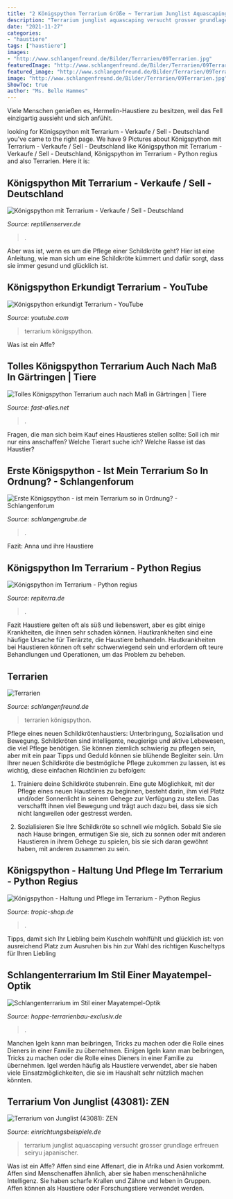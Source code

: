```yaml
---
title: "2 Königspython Terrarium Größe ~ Terrarium Junglist Aquascaping Versucht Grosser Grundlage Erfreuen Seiryu Japanischer"
description: "Terrarium junglist aquascaping versucht grosser grundlage erfreuen seiryu japanischer"
date: "2021-11-27"
categories:
- "haustiere"
tags: ["haustiere"]
images:
- "http://www.schlangenfreund.de/Bilder/Terrarien/09Terrarien.jpg"
featuredImage: "http://www.schlangenfreund.de/Bilder/Terrarien/09Terrarien.jpg"
featured_image: "http://www.schlangenfreund.de/Bilder/Terrarien/09Terrarien.jpg"
image: "http://www.schlangenfreund.de/Bilder/Terrarien/09Terrarien.jpg"
ShowToc: true
author: "Ms. Belle Hammes"
---
```



Viele Menschen genießen es, Hermelin-Haustiere zu besitzen, weil das Fell einzigartig aussieht und sich anfühlt.

	

		
looking for Königspython mit Terrarium - Verkaufe / Sell - Deutschland you've came to the right page. We have 9 Pictures about Königspython mit Terrarium - Verkaufe / Sell - Deutschland like Königspython mit Terrarium - Verkaufe / Sell - Deutschland, Königspython im Terrarium - Python regius and also Terrarien. Here it is:
		
    
## Königspython Mit Terrarium - Verkaufe / Sell - Deutschland

<img loading=lazy src="https://www.reptilienserver.de/images/2018/06/28/712/koenigspython-mit-terrarium_2.jpg" onerror="this.onerror=null;this.src='https://tse4.mm.bing.net/th?id=OIP.Zz_iAs6WUHYEOOXGO0Gz1QHaFj&amp;pid=15.1';" alt="Königspython mit Terrarium - Verkaufe / Sell - Deutschland">

_Source: reptilienserver.de_

>. 

	

Aber was ist, wenn es um die Pflege einer Schildkröte geht? Hier ist eine Anleitung, wie man sich um eine Schildkröte kümmert und dafür sorgt, dass sie immer gesund und glücklich ist.

    
## Königspython Erkundigt Terrarium - YouTube

<img loading=lazy src="https://i.ytimg.com/vi/_x46D4_H0vo/hqdefault.jpg" onerror="this.onerror=null;this.src='https://tse3.mm.bing.net/th?id=OIP.asghMCkDGXnDnGVcJkH9bQHaFj&amp;pid=15.1';" alt="Königspython erkundigt Terrarium - YouTube">

_Source: youtube.com_

>terrarium königspython. 

	

Was ist ein Affe?

    
## Tolles Königspython Terrarium Auch Nach Maß In Gärtringen | Tiere

<img loading=lazy src="https://www.fast-alles.net/pictures/500733.jpg" onerror="this.onerror=null;this.src='https://tse2.mm.bing.net/th?id=OIP.bNjQhih1Hm51-AGYYq97awHaEh&amp;pid=15.1';" alt="Tolles Königspython Terrarium auch nach Maß in Gärtringen | Tiere">

_Source: fast-alles.net_

>. 

	

Fragen, die man sich beim Kauf eines Haustieres stellen sollte: Soll ich mir nur eins anschaffen? Welche Tierart suche ich? Welche Rasse ist das Haustier?

    
## Erste Königspython - Ist Mein Terrarium So In Ordnung? - Schlangenforum

<img loading=lazy src="https://i.imgur.com/KXHbHoK.jpg" onerror="this.onerror=null;this.src='https://tse2.mm.bing.net/th?id=OIP.W7fC7UznBdQCGkhULz6epQHaEK&amp;pid=15.1';" alt="Erste Königspython - ist mein Terrarium so in Ordnung? - Schlangenforum">

_Source: schlangengrube.de_

>. 

	

Fazit: Anna und ihre Haustiere

    
## Königspython Im Terrarium - Python Regius

<img loading=lazy src="http://repiterra.de/wp-content/uploads/2014/05/snake-247246_1280.jpg" onerror="this.onerror=null;this.src='https://tse2.mm.bing.net/th?id=OIP.fiO6II1I4VxdVKYQVED03QHaFb&amp;pid=15.1';" alt="Königspython im Terrarium - Python regius">

_Source: repiterra.de_

>. 

	

Fazit
Haustiere gelten oft als süß und liebenswert, aber es gibt einige Krankheiten, die ihnen sehr schaden können. Hautkrankheiten sind eine häufige Ursache für Tierärzte, die Haustiere behandeln. Hautkrankheiten bei Haustieren können oft sehr schwerwiegend sein und erfordern oft teure Behandlungen und Operationen, um das Problem zu beheben.

    
## Terrarien

<img loading=lazy src="http://www.schlangenfreund.de/Bilder/Terrarien/09Terrarien.jpg" onerror="this.onerror=null;this.src='https://tse3.mm.bing.net/th?id=OIP.d5GhIGNnLUjyI1kz5v_vRQHaFj&amp;pid=15.1';" alt="Terrarien">

_Source: schlangenfreund.de_

>terrarien königspython. 

	

Pflege eines neuen Schildkrötenhaustiers: Unterbringung, Sozialisation und Bewegung.
Schildkröten sind intelligente, neugierige und aktive Lebewesen, die viel Pflege benötigen. Sie können ziemlich schwierig zu pflegen sein, aber mit ein paar Tipps und Geduld können sie blühende Begleiter sein. Um Ihrer neuen Schildkröte die bestmögliche Pflege zukommen zu lassen, ist es wichtig, diese einfachen Richtlinien zu befolgen:
1. Trainiere deine Schildkröte stubenrein. Eine gute Möglichkeit, mit der Pflege eines neuen Haustieres zu beginnen, besteht darin, ihm viel Platz und/oder Sonnenlicht in seinem Gehege zur Verfügung zu stellen. Das verschafft ihnen viel Bewegung und trägt auch dazu bei, dass sie sich nicht langweilen oder gestresst werden.

2. Sozialisieren Sie Ihre Schildkröte so schnell wie möglich. Sobald Sie sie nach Hause bringen, ermutigen Sie sie, sich zu sonnen oder mit anderen Haustieren in ihrem Gehege zu spielen, bis sie sich daran gewöhnt haben, mit anderen zusammen zu sein.

    
## Königspython - Haltung Und Pflege Im Terrarium - Python Regius

<img loading=lazy src="https://www.tropic-shop.de/images/content/Bilder_Artikelbeschreibungen/koenigspython/Königspython im Terrarium Einrichtung.jpg" onerror="this.onerror=null;this.src='https://tse3.mm.bing.net/th?id=OIP.xKyVI_RRLvq_RgvGcAD5bQHaDZ&amp;pid=15.1';" alt="Königspython - Haltung und Pflege im Terrarium - Python Regius">

_Source: tropic-shop.de_

>. 

	

Tipps, damit sich Ihr Liebling beim Kuscheln wohlfühlt und glücklich ist: von ausreichend Platz zum Ausruhen bis hin zur Wahl des richtigen Kuscheltyps für Ihren Liebling

    
## Schlangenterrarium Im Stil Einer Mayatempel-Optik

<img loading=lazy src="https://hoppe-terrarienbau-exclusiv.de/wp-content/uploads/2020/08/Landschafstotale.jpg" onerror="this.onerror=null;this.src='https://tse4.mm.bing.net/th?id=OIP.cDNSgN529mWnLvrMXxtDWwHaE8&amp;pid=15.1';" alt="Schlangenterrarium im Stil einer Mayatempel-Optik">

_Source: hoppe-terrarienbau-exclusiv.de_

>. 

	

Manchen Igeln kann man beibringen, Tricks zu machen oder die Rolle eines Dieners in einer Familie zu übernehmen.
Einigen Igeln kann man beibringen, Tricks zu machen oder die Rolle eines Dieners in einer Familie zu übernehmen. Igel werden häufig als Haustiere verwendet, aber sie haben viele Einsatzmöglichkeiten, die sie im Haushalt sehr nützlich machen könnten.

    
## Terrarium Von Junglist (43081): ZEN

<img loading=lazy src="https://www.einrichtungsbeispiele.de/images_43081/h1080_w1920/15-11-2020__ef53c0b66df4f6663832111fb0a63f63.jpg" onerror="this.onerror=null;this.src='https://tse4.mm.bing.net/th?id=OIP.asWAfpah6DLB0LSC0_F96AHaD5&amp;pid=15.1';" alt="Terrarium von Junglist (43081): ZEN">

_Source: einrichtungsbeispiele.de_

>terrarium junglist aquascaping versucht grosser grundlage erfreuen seiryu japanischer. 

	

Was ist ein Affe?
Affen sind eine Affenart, die in Afrika und Asien vorkommt. Affen sind Menschenaffen ähnlich, aber sie haben menschenähnliche Intelligenz. Sie haben scharfe Krallen und Zähne und leben in Gruppen. Affen können als Haustiere oder Forschungstiere verwendet werden.

